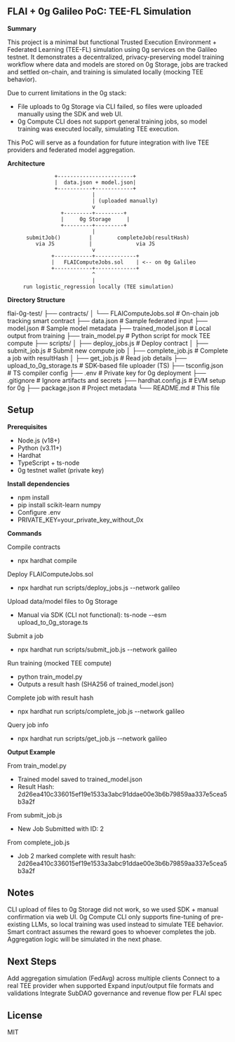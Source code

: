 ## FLAI + 0g Galileo PoC: TEE-FL Simulation

**Summary**

This project is a minimal but functional Trusted Execution Environment + Federated Learning (TEE-FL) simulation using 0g services on the Galileo testnet. It demonstrates a decentralized, privacy-preserving model training workflow where data and models are stored on 0g Storage, jobs are tracked and settled on-chain, and training is simulated locally (mocking TEE behavior).

Due to current limitations in the 0g stack:
* File uploads to 0g Storage via CLI failed, so files were uploaded manually using the SDK and web UI.
* 0g Compute CLI does not support general training jobs, so model training was executed locally, simulating TEE execution.

This PoC will serve as a foundation for future integration with live TEE providers and federated model aggregation.

**Architecture**

                   +------------------------+
                   |  data.json + model.json|
                   +-----------+------------+
                               |
                               | (uploaded manually)
                               v
                     +---------+---------+
                     |     0g Storage     |
                     +---------+---------+
                               |
          submitJob()         |        completeJob(resultHash)
             via JS           |              via JS
                               v
                  +------------+-------------+
                  |   FLAIComputeJobs.sol    | <-- on 0g Galileo
                  +------------+-------------+
                               ^
                               |
         run logistic_regression locally (TEE simulation)


**Directory Structure**

flai-0g-test/
├── contracts/
│   └── FLAIComputeJobs.sol           # On-chain job tracking smart contract
├── data.json                         # Sample federated input
├── model.json                        # Sample model metadata
├── trained_model.json                # Local output from training
├── train_model.py                    # Python script for mock TEE compute
├── scripts/
│   ├── deploy_jobs.js                # Deploy contract
│   ├── submit_job.js                 # Submit new compute job
│   ├── complete_job.js               # Complete a job with resultHash
│   ├── get_job.js                    # Read job details
├── upload_to_0g_storage.ts          # SDK-based file uploader (TS)
├── tsconfig.json                     # TS compiler config
├── .env                              # Private key for 0g deployment
├── .gitignore                        # Ignore artifacts and secrets
├── hardhat.config.js                 # EVM setup for 0g
├── package.json                      # Project metadata
└── README.md                         # This file

## Setup

**Prerequisites**

* Node.js (v18+)
* Python (v3.11+)
* Hardhat
* TypeScript + ts-node
* 0g testnet wallet (private key)

**Install dependencies**

* npm install
* pip install scikit-learn numpy
* Configure .env
* PRIVATE_KEY=your_private_key_without_0x

**Commands**

Compile contracts
* npx hardhat compile

Deploy FLAIComputeJobs.sol
* npx hardhat run scripts/deploy_jobs.js --network galileo

Upload data/model files to 0g Storage
* Manual via SDK (CLI not functional): ts-node --esm upload_to_0g_storage.ts

Submit a job
* npx hardhat run scripts/submit_job.js --network galileo

Run training (mocked TEE compute)
* python train_model.py
* Outputs a result hash (SHA256 of trained_model.json)

Complete job with result hash
* npx hardhat run scripts/complete_job.js --network galileo

Query job info
* npx hardhat run scripts/get_job.js --network galileo

**Output Example**

From train_model.py
* Trained model saved to trained_model.json
* Result Hash: 2d26ea410c336015ef19e1533a3abc91ddae00e3b6b79859aa337e5cea5b3a2f

From submit_job.js
* New Job Submitted with ID: 2

From complete_job.js
* Job 2 marked complete with result hash: 2d26ea410c336015ef19e1533a3abc91ddae00e3b6b79859aa337e5cea5b3a2f

## Notes

CLI upload of files to 0g Storage did not work, so we used SDK + manual confirmation via web UI.
0g Compute CLI only supports fine-tuning of pre-existing LLMs, so local training was used instead to simulate TEE behavior.
Smart contract assumes the reward goes to whoever completes the job. Aggregation logic will be simulated in the next phase.

## Next Steps

Add aggregation simulation (FedAvg) across multiple clients
Connect to a real TEE provider when supported
Expand input/output file formats and validations
Integrate SubDAO governance and revenue flow per FLAI spec

## License

MIT